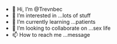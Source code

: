 - 👋 Hi, I’m @Trevnbec
- 👀 I’m interested in ...lots of stuff
- 🌱 I’m currently learning ...patients 
- 💞️ I’m looking to collaborate on ...sex life
- 📫 How to reach me ...message

<!---
Trevnbec/Trevnbec is a ✨ special ✨ repository because its `README.md` (this file) appears on your GitHub profile.
You can click the Preview link to take a look at your changes.
--->
